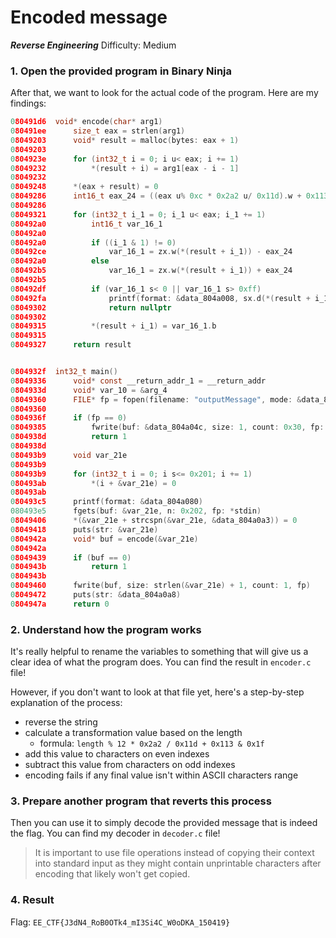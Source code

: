 # Encoded message
**_Reverse Engineering_**
Difficulty: Medium

### 1. Open the provided program in Binary Ninja
After that, we want to look for the actual code of the program. Here are my findings:
```c
080491d6  void* encode(char* arg1)
080491ee      size_t eax = strlen(arg1)
08049203      void* result = malloc(bytes: eax + 1)
08049203      
0804923e      for (int32_t i = 0; i u< eax; i += 1)
08049232          *(result + i) = arg1[eax - i - 1]
08049232      
08049248      *(eax + result) = 0
08049286      int16_t eax_24 = ((eax u% 0xc * 0x2a2 u/ 0x11d).w + 0x113) & 0x1f
08049286      
08049321      for (int32_t i_1 = 0; i_1 u< eax; i_1 += 1)
080492a0          int16_t var_16_1
080492a0          
080492a0          if ((i_1 & 1) != 0)
080492ce              var_16_1 = zx.w(*(result + i_1)) - eax_24
080492a0          else
080492b5              var_16_1 = zx.w(*(result + i_1)) + eax_24
080492b5          
080492df          if (var_16_1 s< 0 || var_16_1 s> 0xff)
080492fa              printf(format: &data_804a008, sx.d(*(result + i_1)))
08049302              return nullptr
08049302          
08049315          *(result + i_1) = var_16_1.b
08049315      
08049327      return result


0804932f  int32_t main()
08049336      void* const __return_addr_1 = __return_addr
0804933d      void* var_10 = &arg_4
08049360      FILE* fp = fopen(filename: "outputMessage", mode: &data_804a038)
08049360      
0804936f      if (fp == 0)
08049385          fwrite(buf: &data_804a04c, size: 1, count: 0x30, fp: *stderr)
0804938d          return 1
0804938d      
080493b9      void var_21e
080493b9      
080493b9      for (int32_t i = 0; i s<= 0x201; i += 1)
080493ab          *(i + &var_21e) = 0
080493ab      
080493c5      printf(format: &data_804a080)
080493e5      fgets(buf: &var_21e, n: 0x202, fp: *stdin)
08049406      *(&var_21e + strcspn(&var_21e, &data_804a0a3)) = 0
08049418      puts(str: &var_21e)
0804942a      void* buf = encode(&var_21e)
0804942a      
08049439      if (buf == 0)
0804943b          return 1
0804943b      
08049460      fwrite(buf, size: strlen(&var_21e) + 1, count: 1, fp)
08049472      puts(str: &data_804a0a8)
0804947a      return 0
```

### 2. Understand how the program works
It's really helpful to rename the variables to something that will give us a clear idea of what the program does. You can find the result in `encoder.c` file!

However, if you don't want to look at that file yet, here's a step-by-step explanation of the process:
* reverse the string
* calculate a transformation value based on the length
    * formula: `length % 12 * 0x2a2 / 0x11d + 0x113 & 0x1f`
* add this value to characters on even indexes
* subtract this value from characters on odd indexes
* encoding fails if any final value isn't within ASCII characters range

### 3. Prepare another program that reverts this process
Then you can use it to simply decode the provided message that is indeed the flag. You can find my decoder in `decoder.c` file!

> It is important to use file operations instead of copying their context into standard input as they might contain unprintable characters after encoding that likely won't get copied.

### 4. Result
Flag: `EE_CTF{J3dN4_RoB0OTk4_mI3Si4C_W0oDKA_150419}`